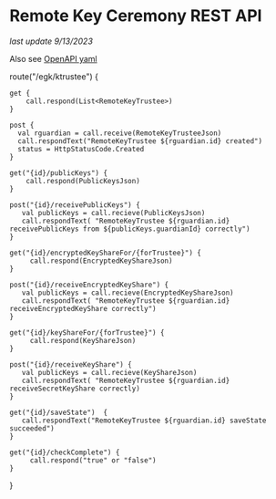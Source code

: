 # Remote Key Ceremony REST API

_last update 9/13/2023_

Also see [OpenAPI yaml](../keyceremonytrustee/src/main/resources/openapi/documentation.yaml)

route("/egk/ktrustee") {

    get {
        call.respond(List<RemoteKeyTrustee>)
    }

    post {
      val rguardian = call.receive(RemoteKeyTrusteeJson)
      call.respondText("RemoteKeyTrustee ${rguardian.id} created")
      status = HttpStatusCode.Created
    }

    get("{id}/publicKeys") {
        call.respond(PublicKeysJson)
    }
    
    post("{id}/receivePublicKeys") {
       val publicKeys = call.recieve(PublicKeysJson)
       call.respondText( "RemoteKeyTrustee ${rguardian.id} receivePublicKeys from ${publicKeys.guardianId} correctly")
    }
    
    get("{id}/encryptedKeyShareFor/{forTrustee}") {
         call.respond(EncryptedKeyShareJson)
    }  
    
    post("{id}/receiveEncryptedKeyShare") {
       val publicKeys = call.recieve(EncryptedKeyShareJson)
       call.respondText( "RemoteKeyTrustee ${rguardian.id} receiveEncryptedKeyShare correctly")
    }
    
    get("{id}/keyShareFor/{forTrustee}") {
         call.respond(KeyShareJson)
    }  
    
    post("{id}/receiveKeyShare") {
       val publicKeys = call.recieve(KeyShareJson)
       call.respondText( "RemoteKeyTrustee ${rguardian.id} receiveSecretKeyShare correctly)
    }
    
    get("{id}/saveState")  {
       call.respondText("RemoteKeyTrustee ${rguardian.id} saveState succeeded")
    }  
    
    get("{id}/checkComplete") {
         call.respond("true" or "false")
    }  

}
